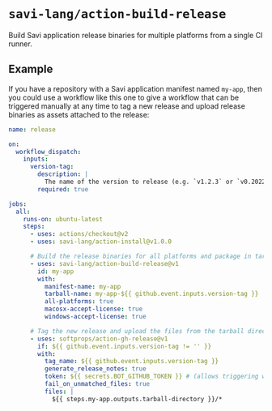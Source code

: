 # `savi-lang/action-build-release`

Build Savi application release binaries for multiple platforms from a single CI runner.

## Example

If you have a repository with a Savi application manifest named `my-app`, then you could use a workflow like this one to give a workflow that can be triggered manually at any time to tag a new release and upload release binaries as assets attached to the release:

```yaml
name: release

on:
  workflow_dispatch:
    inputs:
      version-tag:
        description: |
          The name of the version to release (e.g. `v1.2.3` or `v0.20220131.0`).
        required: true

jobs:
  all:
    runs-on: ubuntu-latest
    steps:
      - uses: actions/checkout@v2
      - uses: savi-lang/action-install@v1.0.0

      # Build the release binaries for all platforms and package in tarballs.
      - uses: savi-lang/action-build-release@v1
        id: my-app
        with:
          manifest-name: my-app
          tarball-name: my-app-${{ github.event.inputs.version-tag }}
          all-platforms: true
          macosx-accept-license: true
          windows-accept-license: true

      # Tag the new release and upload the files from the tarball directory.
      - uses: softprops/action-gh-release@v1
        if: ${{ github.event.inputs.version-tag != '' }}
        with:
          tag_name: ${{ github.event.inputs.version-tag }}
          generate_release_notes: true
          token: ${{ secrets.BOT_GITHUB_TOKEN }} # (allows triggering workflows)
          fail_on_unmatched_files: true
          files: |
            ${{ steps.my-app.outputs.tarball-directory }}/*
```
